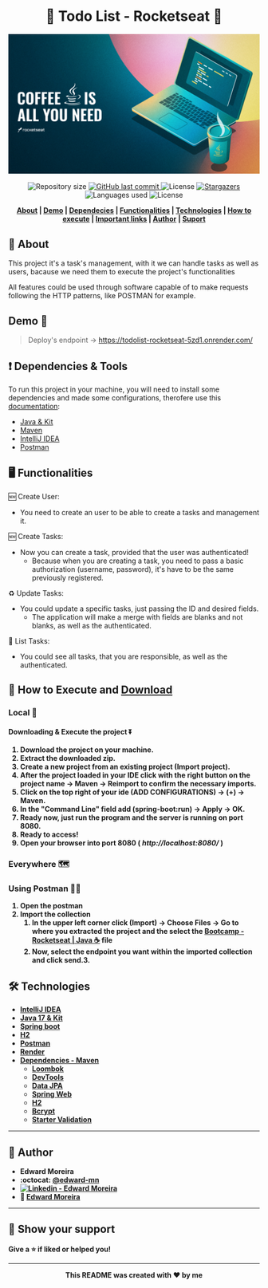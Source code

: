 <p align="center">
  <h1 align="center"> 🚀 Todo List - Rocketseat 🚀</h1>
  <img src="./src/main/resources/static/Wallpapers/Desktop/header.png" alt="Header picture - Java | Rocketseat">
</p>

<p align="center">
  <img alt="Repository size" src="https://img.shields.io/github/repo-size/edward-mn/todolist?color=CEDEE5">
  <a href="https://github.com/edward-mn/todolist/commits/main">
    <img alt="GitHub last commit" src="https://img.shields.io/github/last-commit/edward-mn/todolist?color=29B6D1">
  </a> 
  <img alt="License" src="https://img.shields.io/badge/license-MIT-cca714">
  <a href="https://github.com/edward-mn/todolist/stargazers">
    <img alt="Stargazers" src="https://img.shields.io/github/stars/edward-mn/todolist?color=CEDEE5&logo=github">
  </a>
  <img alt="Languages used" src="https://img.shields.io/github/languages/count/edward-mn/todolist?color=29B6D1">
  <img alt="License" src="https://img.shields.io/badge/api-rest-cca714">
</p>

<strong>
  <p align="center">
    <a href="#-about">About</a> |
    <a href="#-demo">Demo</a> |
    <a href="#-dependencies">Dependecies</a> |
    <a href="#-functionalities">Functionalities</a> |
    <a href="#-technologies">Technologies</a> |
    <a href="#-how-to-execute-and-download">How to execute</a> | 
    <a href="#-demo">Important links</a> | 
    <a href="#-author">Author</a> | 
    <a href="#-show-your-support">Suport</a>
  </p>
</strong>

## 🧐 About
This project it's a task's management, with it we can handle tasks as well as users, bacause we need them to execute the project's functionalities

All features could be used through software capable of to make requests following the HTTP patterns, like POSTMAN for example.

## Demo 👀


> Deploy's endpoint -> https://todolist-rocketseat-5zd1.onrender.com/


## ❗ Dependencies & Tools
To run this project in your machine, you will need to install some dependencies and made some configurations, therofere use this [documentation](https://efficient-sloth-d85.notion.site/Curso-de-Java-2408d11bfc3447e980fe9460b6293976):
- [Java & Kit](https://www.oracle.com/java/technologies/javase/jdk16-archive-downloads.html)
- [Maven](https://maven.apache.org/)
- [IntelliJ IDEA](https://www.jetbrains.com/idea/)
- [Postman](https://www.postman.com/)


## 🖥 Functionalities

:new: Create User:
- You need to create an user to be able to create a tasks and management it.

:new: Create Tasks:
- Now you can create a task, provided that the user was authenticated!
  - Because when you are creating a task, you need to pass a basic authorization (username, password), it's have to be the same previously registered.

:recycle: Update Tasks:
- You could update a specific tasks, just passing the ID and desired fields.
  - The application will make a merge with fields are blanks and not blanks, as well as the authenticated.

:page_with_curl: List Tasks:
- You could see all tasks, that you are responsible, as well as the authenticated.
  

## 👷 How to <b>Execute<b> and [Download](https://github.com/edward-mn/todolist/archive/refs/heads/main.zip)

### Local 🏡

#### Downloading & Execute the project ⏬
1. Download the project on your machine.
2. Extract the downloaded zip.
3. Create a new project from an existing project (**Import project**).
4. After the project loaded in your IDE click with the right button on the project name -> Maven -> Reimport to confirm the necessary imports.
5. Click on the top right of your ide (ADD CONFIGURATIONS) -> (+) -> Maven.
6. In the "Command Line" field add (spring-boot:run) -> Apply -> OK.
7. Ready now, just run the program and the server is running on port 8080.
8. Ready to access!
9. Open your browser into port 8080 (<i> http://localhost:8080/ </i>)

### Everywhere 🗺

### Using Postman 👨‍🚀
1. Open the postman
2. Import the collection
   1. In the upper left corner click (Import) -> Choose Files -> Go to where you extracted the project and the select the [Bootcamp - Rocketseat | Java ☕](./src/main/resources/static/Postman/Bootcamp-Rocketseat-Java.postman_collection.json) file
   2. Now, select the endpoint you want within the imported collection and click send.3. 

## 🛠 Technologies
- [IntelliJ IDEA](https://www.jetbrains.com/idea/)
- [Java 17 & Kit](https://www.oracle.com/java/technologies/javase/jdk17-archive-downloads.html)
- [Spring boot](https://spring.io/projects/spring-boot)
- [H2](https://www.baeldung.com/spring-boot-h2-database)
- [Postman](https://www.postman.com/)
- [Render](https://dashboard.render.com/)
- [Dependencies - Maven](https://mvnrepository.com/artifact/org.springframework.boot/spring-boot-starter)
  - [Loombok](https://projectlombok.org/)
  - [DevTools](https://www.baeldung.com/spring-boot-devtools)
  - [Data JPA](https://spring.io/projects/spring-data-jpa)
  - [Spring Web](https://docs.spring.io/spring-boot/docs/current/reference/htmlsingle/)
  - [H2](https://www.baeldung.com/spring-boot-h2-database)
  - [Bcrypt](https://www.npmjs.com/package/bcrypt)
  - [Starter Validation](https://www.baeldung.com/spring-boot-bean-validation)

---

## 🦹‍ Author

* **Edward Moreira**
* :octocat: [@edward-mn](https://github.com/edward-mn)
* <a href="https://www.linkedin.com/in/edward-moreira-5b3056115/">
    <img alt="Linkedin - Edward Moreira" src="https://img.shields.io/badge/-Edward--Moreira-blue?style=flat-square&logo=Linkedin&logoColor=white&link=https://www.linkedin.com/in/edward-moreira-5b3056115/">
  </a> 
* :rocket: [Edward Moreira](https://app.rocketseat.com.br/me/edward-moreira-do-nascimento-02578)

---

## 🤝 Show your support

Give a ⭐️ if liked or helped you!

***

<strong>
  <p align="center"> This README was created with ❤️ by me </p>
</strong>
